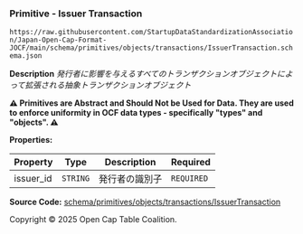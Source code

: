 ### Primitive - Issuer Transaction

`https://raw.githubusercontent.com/StartupDataStandardizationAssociation/Japan-Open-Cap-Format-JOCF/main/schema/primitives/objects/transactions/IssuerTransaction.schema.json`

**Description** _発行者に影響を与えるすべてのトランザクションオブジェクトによって拡張される抽象トランザクションオブジェクト_

**:warning: Primitives are Abstract and Should Not be Used for Data. They are used to enforce uniformity in OCF data types - specifically "types" and "objects". :warning:**

**Properties:**

| Property  | Type     | Description | Required   |
| --------- | -------- | ----------- | ---------- |
| issuer_id | `STRING` | 発行者の識別子     | `REQUIRED` |

**Source Code:** [schema/primitives/objects/transactions/IssuerTransaction](../../../../../../schema/primitives/objects/transactions/IssuerTransaction.schema.json)

Copyright © 2025 Open Cap Table Coalition.
